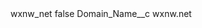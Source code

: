 <?xml version="1.0" encoding="UTF-8"?>
<CustomMetadata xmlns="http://soap.sforce.com/2006/04/metadata" xmlns:xsi="http://www.w3.org/2001/XMLSchema-instance" xmlns:xsd="http://www.w3.org/2001/XMLSchema">
    <label>wxnw_net</label>
    <protected>false</protected>
    <values>
        <field>Domain_Name__c</field>
        <value xsi:type="xsd:string">wxnw.net</value>
    </values>
</CustomMetadata>
